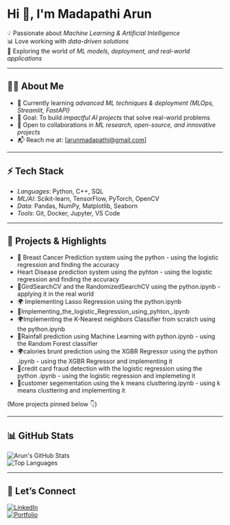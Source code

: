 # Hi 👋, I'm Madapathi Arun  

💡 Passionate about *Machine Learning & Artificial Intelligence*  
📊 Love working with *data-driven solutions*  
🚀 Exploring the world of *ML models, deployment, and real-world applications*  

---

## 🧑‍💻 About Me  
- 🌱 Currently learning *advanced ML techniques & deployment (MLOps, Streamlit, FastAPI)*  
- 🎯 Goal: To build *impactful AI projects* that solve real-world problems  
- 🤝 Open to collaborations in *ML research, open-source, and innovative projects*  
- 📬 Reach me at: [arunmadapathi@gmail.com]  

---

## ⚡ Tech Stack  
- *Languages*: Python, C++, SQL  
- *ML/AI*: Scikit-learn, TensorFlow, PyTorch, OpenCV  
- *Data*: Pandas, NumPy, Matplotlib, Seaborn  
- *Tools*: Git, Docker, Jupyter, VS Code  

---

## 🚀 Projects & Highlights  
- 🧠 Breast Cancer Prediction system using the python - using the logistic regression and finding the accuracy
-   Heart Disease prediction system using the pyhton - using the logistic regression and finding the accuracy    
- 📰GirdSearchCV  and the RandomizedSearchCV using the python.ipynb -applying it in the real world   
- 🌍 Implementing Lasso Regression using the python.ipynb
- 🧠Implementing_the_logistic_Regression_using_pyhton_.ipynb
- 🌍Implementing the  K-Nearest neighbors Classifier from scratch using the python.ipynb
- 📰Rainfall prediction using Machine Learning with python.ipynb - using the Random Forest classifier
- 🌍calories brunt prediction using the XGBR Regressor using the python .ipynb - using the XGBR Regressor and implementing it
- 📰credit card fraud detection with the logistic regression using the python  .ipynb - using the logistic regression and implemeting it
- 🧠customer segementation using the k means clusttering.ipynb - using k means clusttering and implementing it

(More projects pinned below 👇)  

---

## 📊 GitHub Stats  
![Arun's GitHub Stats](https://github-readme-stats.vercel.app/api?username=madapathiarun&show_icons=true&theme=tokyonight)  
![Top Languages](https://github-readme-stats.vercel.app/api/top-langs/?username=madapathiarun&layout=compact&theme=tokyonight)  

---

## 🌱 Let’s Connect  
[![LinkedIn](https://img.shields.io/badge/LinkedIn-blue?logo=linkedin&logoColor=white)](your-linkedin-link)  
[![Portfolio](https://img.shields.io/badge/Portfolio-black?logo=githubpages&logoColor=white)](your-portfolio-link)
